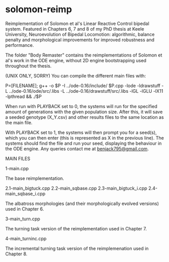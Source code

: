 # solomon-reimp
Reimplementation of Solomon et al's Linear Reactive Control bipedal system. Featured in Chapters 6, 7 and 8 of my PhD thesis at Keele University, Neuroevolution of Bipedal Locomotion: algorithmic, balance penalty and morphological improvements for improved robustness and performance.

The folder "Body Remaster" contains the reimplementations of Solomon et al's work in the ODE engine, without 2D engine bootstrapping used throughout the thesis.

(UNIX ONLY, SORRY) You can compile the different main files with:


P=[FILENAME]; g++ -o $P -I ../ode-0.16/include/ $P.cpp -lode -ldrawstuff -L ../ode-0.16/ode/src/.libs -L ../ode-0.16/drawstuff/src/.libs -lGL -lGLU -lX11 -lpthread && ./$P

When run with PLAYBACK set to 0, the systems will run for the specified amount of generations with the given population size. 
After this, it will save a seeded genotype (X_Y.csv) and other results files to the same location as the main file. 

With PLAYBACK set to 1, the systems will then prompt you for a seed(s), which you can then enter (this is represented as X in the previous line).
The systems should find the file and run your seed, displaying the behaviour in the ODE engine. Any queries contact me at benjack795@gmail.com.

MAIN FILES

1-main.cpp

The base reimplementation.

2.1-main_bigtuck.cpp
2.2-main_sqbase.cpp
2.3-main_bigtuck_i.cpp
2.4-main_sqbase_i.cpp

The albatross morphologies (and their morphologically evolved versions) used in Chapter 6.

3-main_turn.cpp

The turning task version of the reimplementation used in Chapter 7.

4-main_turninc.cpp

The incremental turning task version of the reimplemenation used in Chapter 8.
